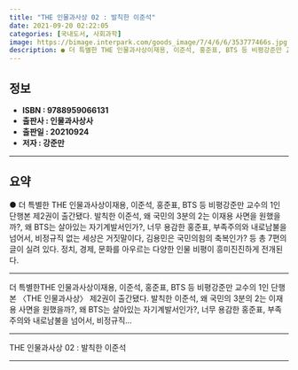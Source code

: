 ```yaml
---
title: "THE 인물과사상 02 : 발칙한 이준석"
date: 2021-09-20 02:22:05
categories: [국내도서, 사회과학]
image: https://bimage.interpark.com/goods_image/7/4/6/6/353777466s.jpg
description: ● 더 특별한 THE 인물과사상이재용, 이준석, 홍준표, BTS 등 비평강준만 교수의 1인 단행본 제2권이 출간됐다. 발칙한 이준석, 왜 국민의 3분의 2는 이재용 사면을 원했을까?, 왜 BTS는 살아있는 자기계발서인가?, 너무 용감한 홍준표, 부족주의와 내로남불을 넘어서, 비정규직
---
```


## **정보**

- **ISBN : 9788959066131**
- **출판사 : 인물과사상사**
- **출판일 : 20210924**
- **저자 : 강준만**

------



## **요약**

●  더 특별한 THE 인물과사상이재용, 이준석, 홍준표, BTS 등 비평강준만 교수의 1인 단행본  제2권이 출간됐다. 발칙한 이준석, 왜 국민의 3분의 2는 이재용 사면을 원했을까?, 왜 BTS는 살아있는 자기계발서인가?, 너무 용감한 홍준표, 부족주의와 내로남불을 넘어서, 비정규직 없는 세상은 거짓말이다, 김용민은 국민의힘의 축복인가? 등 총 7편의 글이 실려 있다. 정치, 경제, 문화를 아우르는 다양한 인물 비평이 흥미진진하게 전개된다.

------

더 특별한THE 인물과사상이재용, 이준석, 홍준표, BTS 등 비평강준만 교수의 1인 단행본 〈THE 인물과사상〉 제2권이 출간됐다. 발칙한 이준석, 왜 국민의 3분의 2는 이재용 사면을 원했을까?, 왜 BTS는 살아있는 자기계발서인가?, 너무 용감한 홍준표, 부족주의와 내로남불을 넘어서, 비정규직... 

------


THE 인물과사상 02 : 발칙한 이준석 

------


